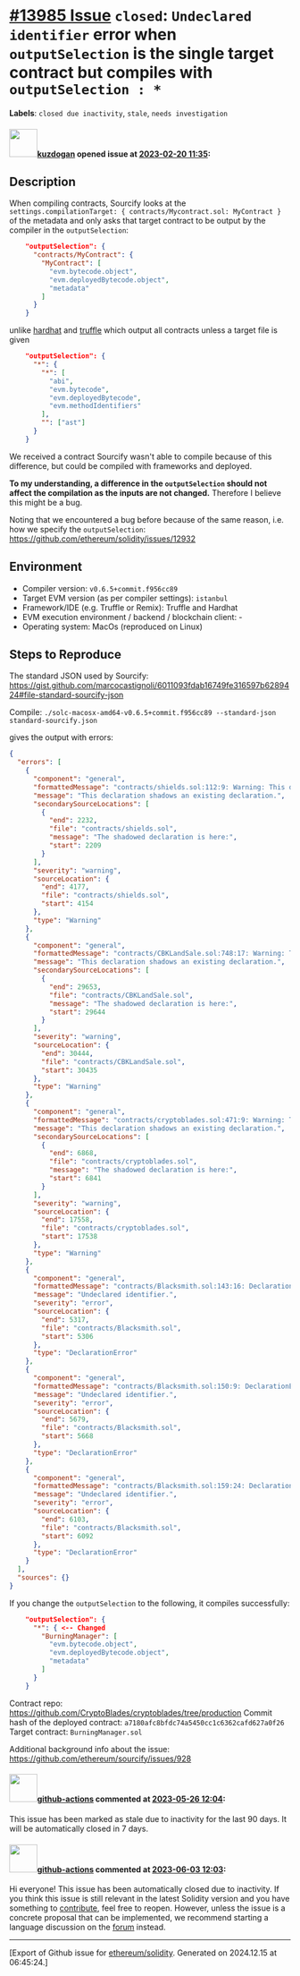 # [\#13985 Issue](https://github.com/ethereum/solidity/issues/13985) `closed`: `Undeclared identifier` error when `outputSelection` is the single target contract but compiles with `outputSelection : *`
**Labels**: `closed due inactivity`, `stale`, `needs investigation`


#### <img src="https://avatars.githubusercontent.com/u/13069972?u=026ff4eade3b02c5d4810551aa390b58d439ec46&v=4" width="50">[kuzdogan](https://github.com/kuzdogan) opened issue at [2023-02-20 11:35](https://github.com/ethereum/solidity/issues/13985):

## Description

When compiling contracts, Sourcify looks at the `settings.compilationTarget: { contracts/Mycontract.sol: MyContract }` of the metadata and only asks that target contract to be output by the compiler in the `outputSelection`:

```json
    "outputSelection": {
      "contracts/MyContract": {
        "MyContract": [
          "evm.bytecode.object",
          "evm.deployedBytecode.object",
          "metadata"
        ]
      }
    }
```

unlike [hardhat](https://github.com/NomicFoundation/hardhat/blob/aee50d6c94a5e8b33f0de30d87e14229ada1300c/packages/hardhat-core/src/internal/core/config/default-config.ts#L139) and [truffle](https://github.com/trufflesuite/truffle/blob/6bc7700cea5cd01af7e6ea38233dd10498255bb4/packages/compile-solidity/src/run.ts#L205) which output all contracts unless a target file is given

```json
    "outputSelection": {
      "*": {
        "*": [
          "abi",
          "evm.bytecode",
          "evm.deployedBytecode",
          "evm.methodIdentifiers"
        ],
        "": ["ast"]
      }
    }
```

We received a contract Sourcify wasn't able to compile because of this difference, but could be compiled with frameworks and deployed.

**To my understanding, a difference in the `outputSelection` should not affect the compilation as the inputs are not changed.** Therefore I believe this might be a bug.

Noting that we encountered a bug before because of the same reason, i.e. how we specify the `outputSelection`: https://github.com/ethereum/solidity/issues/12932 

## Environment

- Compiler version: `v0.6.5+commit.f956cc89`
- Target EVM version (as per compiler settings): `istanbul`
- Framework/IDE (e.g. Truffle or Remix): Truffle and Hardhat
- EVM execution environment / backend / blockchain client: -
- Operating system: MacOs (reproduced on Linux)

## Steps to Reproduce

The standard JSON used by Sourcify:
https://gist.github.com/marcocastignoli/6011093fdab16749fe316597b6289424#file-standard-sourcify-json

Compile:
`./solc-macosx-amd64-v0.6.5+commit.f956cc89 --standard-json standard-sourcify.json`

gives the output with errors:
```json
{
  "errors": [
    {
      "component": "general",
      "formattedMessage": "contracts/shields.sol:112:9: Warning: This declaration shadows an existing declaration.\n        uint256[] memory tokens = new uint256[](balanceOf(owner));\n        ^---------------------^\ncontracts/shields.sol:59:5: The shadowed declaration is here:\n    Shield[] private tokens;\n    ^---------------------^\n",
      "message": "This declaration shadows an existing declaration.",
      "secondarySourceLocations": [
        {
          "end": 2232,
          "file": "contracts/shields.sol",
          "message": "The shadowed declaration is here:",
          "start": 2209
        }
      ],
      "severity": "warning",
      "sourceLocation": {
        "end": 4177,
        "file": "contracts/shields.sol",
        "start": 4154
      },
      "type": "Warning"
    },
    {
      "component": "general",
      "formattedMessage": "contracts/CBKLandSale.sol:748:17: Warning: This declaration shadows an existing declaration.\n            for(uint256 i = counter; i < counter + rcLength; i++) {\n                ^-------^\ncontracts/CBKLandSale.sol:734:14: The shadowed declaration is here:\n        for (uint256 i = 0; i < reservations.length; i++) {\n             ^-------^\n",
      "message": "This declaration shadows an existing declaration.",
      "secondarySourceLocations": [
        {
          "end": 29653,
          "file": "contracts/CBKLandSale.sol",
          "message": "The shadowed declaration is here:",
          "start": 29644
        }
      ],
      "severity": "warning",
      "sourceLocation": {
        "end": 30444,
        "file": "contracts/CBKLandSale.sol",
        "start": 30435
      },
      "type": "Warning"
    },
    {
      "component": "general",
      "formattedMessage": "contracts/cryptoblades.sol:471:9: Warning: This declaration shadows an existing declaration.\n        int128 mintWeaponFee =\n        ^------------------^\ncontracts/cryptoblades.sol:169:5: The shadowed declaration is here:\n    int128 public mintWeaponFee;\n    ^-------------------------^\n",
      "message": "This declaration shadows an existing declaration.",
      "secondarySourceLocations": [
        {
          "end": 6868,
          "file": "contracts/cryptoblades.sol",
          "message": "The shadowed declaration is here:",
          "start": 6841
        }
      ],
      "severity": "warning",
      "sourceLocation": {
        "end": 17558,
        "file": "contracts/cryptoblades.sol",
        "start": 17538
      },
      "type": "Warning"
    },
    {
      "component": "general",
      "formattedMessage": "contracts/Blacksmith.sol:143:16: DeclarationError: Undeclared identifier.\n        return SafeRandoms(links[LINK_SAFE_RANDOMS]).hasSingleSeedRequest(msg.sender, getSeed(seedId, shieldType));\n               ^---------^\n",
      "message": "Undeclared identifier.",
      "severity": "error",
      "sourceLocation": {
        "end": 5317,
        "file": "contracts/Blacksmith.sol",
        "start": 5306
      },
      "type": "DeclarationError"
    },
    {
      "component": "general",
      "formattedMessage": "contracts/Blacksmith.sol:150:9: DeclarationError: Undeclared identifier.\n        SafeRandoms(links[LINK_SAFE_RANDOMS]).requestSingleSeed(msg.sender, getSeed(uint(SHIELD_SEED), shieldType));\n        ^---------^\n",
      "message": "Undeclared identifier.",
      "severity": "error",
      "sourceLocation": {
        "end": 5679,
        "file": "contracts/Blacksmith.sol",
        "start": 5668
      },
      "type": "DeclarationError"
    },
    {
      "component": "general",
      "formattedMessage": "contracts/Blacksmith.sol:159:24: DeclarationError: Undeclared identifier.\n        uint256 seed = SafeRandoms(links[LINK_SAFE_RANDOMS]).popSingleSeed(msg.sender, getSeed(uint(SHIELD_SEED), shieldType), true, false);\n                       ^---------^\n",
      "message": "Undeclared identifier.",
      "severity": "error",
      "sourceLocation": {
        "end": 6103,
        "file": "contracts/Blacksmith.sol",
        "start": 6092
      },
      "type": "DeclarationError"
    }
  ],
  "sources": {}
}
```

If you change the `outputSelection` to the following, it compiles successfully:
```json
    "outputSelection": {
      "*": { <-- Changed
        "BurningManager": [
          "evm.bytecode.object",
          "evm.deployedBytecode.object",
          "metadata"
        ]
      }
    }
```

Contract repo: https://github.com/CryptoBlades/cryptoblades/tree/production
Commit hash of the deployed contract: `a7180afc8bfdc74a5450cc1c6362cafd627a0f26`
Target contract: `BurningManager.sol`

Additional background info about the issue: https://github.com/ethereum/sourcify/issues/928

#### <img src="https://avatars.githubusercontent.com/in/15368?v=4" width="50">[github-actions](https://github.com/apps/github-actions) commented at [2023-05-26 12:04](https://github.com/ethereum/solidity/issues/13985#issuecomment-1564289549):

This issue has been marked as stale due to inactivity for the last 90 days.
It will be automatically closed in 7 days.

#### <img src="https://avatars.githubusercontent.com/in/15368?v=4" width="50">[github-actions](https://github.com/apps/github-actions) commented at [2023-06-03 12:03](https://github.com/ethereum/solidity/issues/13985#issuecomment-1574895259):

Hi everyone! This issue has been automatically closed due to inactivity.
If you think this issue is still relevant in the latest Solidity version and you have something to [contribute](https://docs.soliditylang.org/en/latest/contributing.html), feel free to reopen.
However, unless the issue is a concrete proposal that can be implemented, we recommend starting a language discussion on the [forum](https://forum.soliditylang.org) instead.


-------------------------------------------------------------------------------



[Export of Github issue for [ethereum/solidity](https://github.com/ethereum/solidity). Generated on 2024.12.15 at 06:45:24.]
